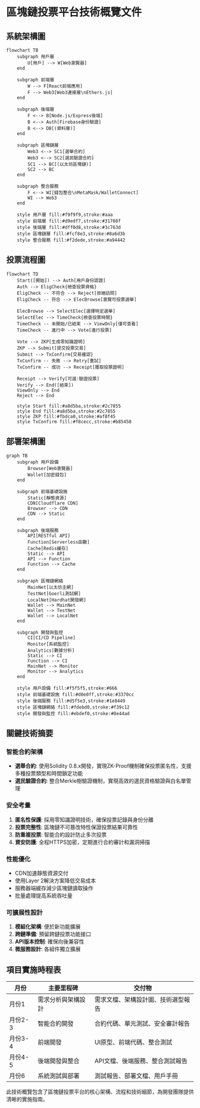# 區塊鏈投票平台技術概覽文件

## 系統架構圖

```mermaid
flowchart TB
    subgraph 用戶層
        U[用戶] --> W[Web瀏覽器]
    end

    subgraph 前端層
        W --> F[React前端應用]
        F --> Web3[Web3連接層\nEthers.js]
    end

    subgraph 後端層
        F <--> B[Node.js/Express後端]
        B <--> Auth[Firebase身份驗證]
        B <--> DB[(資料庫)]
    end

    subgraph 區塊鏈層
        Web3 <--> SC1[選舉合約]
        Web3 <--> SC2[選民驗證合約]
        SC1 --> BC[(以太坊區塊鏈)]
        SC2 --> BC
    end

    subgraph 整合服務
        F <--> WI[錢包整合\nMetaMask/WalletConnect]
        WI --> Web3
    end

    style 用戶層 fill:#f9f9f9,stroke:#aaa
    style 前端層 fill:#d9edf7,stroke:#31708f
    style 後端層 fill:#dff0d8,stroke:#3c763d
    style 區塊鏈層 fill:#fcf8e3,stroke:#8a6d3b
    style 整合服務 fill:#f2dede,stroke:#a94442
```

## 投票流程圖

```mermaid
flowchart TD
    Start([開始]) --> Auth[用戶身份認證]
    Auth --> EligCheck{檢查投票資格}
    EligCheck -- 不符合 --> Reject[拒絕訪問]
    EligCheck -- 符合 --> ElecBrowse[瀏覽可投票選舉]
    
    ElecBrowse --> SelectElec[選擇特定選舉]
    SelectElec --> TimeCheck{檢查投票時間}
    TimeCheck -- 未開始/已結束 --> ViewOnly[僅可查看]
    TimeCheck -- 進行中 --> Vote[進行投票]
    
    Vote --> ZKP[生成零知識證明]
    ZKP --> Submit[提交投票交易]
    Submit --> TxConfirm{交易確認}
    TxConfirm -- 失敗 --> Retry[重試]
    TxConfirm -- 成功 --> Receipt[獲取投票證明]
    
    Receipt --> Verify[可選:驗證投票]
    Verify --> End([結束])
    ViewOnly --> End
    Reject --> End

    style Start fill:#a8d5ba,stroke:#2c7855
    style End fill:#a8d5ba,stroke:#2c7855
    style ZKP fill:#fbdca0,stroke:#af8f45
    style TxConfirm fill:#f8cecc,stroke:#b85450
```

## 部署架構圖

```mermaid
graph TB
    subgraph 用戶設備
        Browser[Web瀏覽器]
        Wallet[加密錢包]
    end
    
    subgraph 前端基礎設施
        Static[靜態資源]
        CDN[Cloudflare CDN]
        Browser --> CDN
        CDN --> Static
    end
    
    subgraph 後端服務
        API[RESTful API]
        Function[Serverless函數]
        Cache[Redis緩存]
        Static --> API
        API --> Function
        Function --> Cache
    end
    
    subgraph 區塊鏈網絡
        MainNet[以太坊主網]
        TestNet[Goerli測試網]
        LocalNet[Hardhat開發網]
        Wallet --> MainNet
        Wallet --> TestNet
        Wallet --> LocalNet
    end
    
    subgraph 開發與監控
        CI[CI/CD Pipeline]
        Monitor[系統監控]
        Analytics[數據分析]
        Static --> CI
        Function --> CI
        MainNet --> Monitor
        Monitor --> Analytics
    end
    
    style 用戶設備 fill:#f5f5f5,stroke:#666
    style 前端基礎設施 fill:#d0e0ff,stroke:#3370cc
    style 後端服務 fill:#d5f5e3,stroke:#1e8449
    style 區塊鏈網絡 fill:#fdebd0,stroke:#f39c12
    style 開發與監控 fill:#ebdef0,stroke:#8e44ad
```

## 關鍵技術摘要

### 智能合約架構

- **選舉合約**: 使用Solidity 0.8.x開發，實現ZK-Proof機制確保投票匿名性，支援多種投票類型和時間鎖定功能
- **選民驗證合約**: 整合Merkle樹驗證機制，實現高效的選民資格驗證與白名單管理

### 安全考量

1. **匿名性保護**: 採用零知識證明技術，確保投票記錄與身份分離
2. **投票完整性**: 區塊鏈不可篡改特性保證投票結果可靠性
3. **防重複投票**: 智能合約設計防止多次投票
4. **資安防護**: 全程HTTPS加密，定期進行合約審計和漏洞掃描

### 性能優化

- CDN加速靜態資源交付
- 使用Layer 2解決方案降低交易成本
- 服務器端緩存減少區塊鏈讀取操作
- 批量處理提高系統吞吐量

### 可擴展性設計

1. **模組化架構**: 便於新功能擴展
2. **跨鏈準備**: 預留跨鏈投票功能接口
3. **API版本控制**: 確保向後兼容性
4. **微服務設計**: 各組件獨立擴展

## 項目實施時程表

| 月份 | 主要里程碑 | 交付物 |
|------|----------|--------|
| 月份1 | 需求分析與架構設計 | 需求文檔、架構設計圖、技術選型報告 |
| 月份2-3 | 智能合約開發 | 合約代碼、單元測試、安全審計報告 |
| 月份3-4 | 前端開發 | UI原型、前端代碼、整合測試 |
| 月份4-5 | 後端開發與整合 | API文檔、後端服務、整合測試報告 |
| 月份6 | 系統測試與部署 | 測試報告、部署文檔、用戶手冊 |

此技術概覽包含了區塊鏈投票平台的核心架構、流程和技術細節，為開發團隊提供清晰的實施指南。